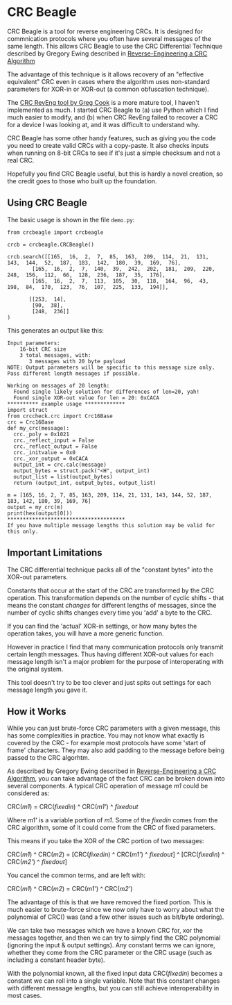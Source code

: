 # CRC Beagle

CRC Beagle is a tool for reverse engineering CRCs. It is designed for commnication protocols where you often have several messages of the same length. This allows CRC Beagle to use the CRC Differential Technique described by Gregory Ewing described in [Reverse-Engineering a CRC Algorithm](http://www.cosc.canterbury.ac.nz/greg.ewing/essays/CRC-Reverse-Engineering.html)

The advantage of this technique is it allows recovery of an "effective equivalent" CRC even in cases where the algorithm uses non-standard parameters for XOR-in or XOR-out (a common obfuscation technique).

The [CRC RevEng tool by Greg Cook](https://reveng.sourceforge.io/) is a more mature tool, I haven't implemented as much. I started CRC Beagle to (a) use Python which I find much easier to modify, and (b) when CRC RevEng failed to recover a CRC for a device I was looking at, and it was difficult to understand why.

CRC Beagle has some other handy features, such as giving you the code you need to create valid CRCs with a copy-paste. It also checks inputs when running on 8-bit CRCs to see if it's just a simple checksum and not a real CRC.

Hopefully you find CRC Beagle useful, but this is hardly a novel creation, so the credit goes to those who built up the foundation.

## Using CRC Beagle

The basic usage is shown in the file `demo.py`:

```
from crcbeagle import crcbeagle

crcb = crcbeagle.CRCBeagle()

crcb.search([[165,  16,  2,  7,  85,  163,  209,  114,  21,  131,  143,  144,  52,  187,  183,  142,  180,  39,  169,  76],
        [165,  16,  2,  7,  140,  39,  242,  202,  181,  209,  220,  248,  156,  112,  66,  128,  236,  187,  35,  176],
        [165,  16,  2,  7,  113,  105,  30,  118,  164,  96,  43,  198,  84,  170,  123,  76,  107,  225,  133,  194]],
        
       [[253,  14],
        [90,  38],
        [248,  236]]
)
```

This generates an output like this:

```
Input parameters:
    16-bit CRC size
    3 total messages, with:
       3 messages with 20 byte payload
NOTE: Output parameters will be specific to this message size only. Pass different length messages if possible.

Working on messages of 20 length:
  Found single likely solution for differences of len=20, yah!
  Found single XOR-out value for len = 20: 0xCACA
********** example usage *************
import struct
from crccheck.crc import Crc16Base
crc = Crc16Base
def my_crc(message):
  crc._poly = 0x1021
  crc._reflect_input = False
  crc._reflect_output = False
  crc._initvalue = 0x0
  crc._xor_output = 0xCACA
  output_int = crc.calc(message)
  output_bytes = struct.pack("<H", output_int)
  output_list = list(output_bytes)
  return (output_int, output_bytes, output_list)

m = [165, 16, 2, 7, 85, 163, 209, 114, 21, 131, 143, 144, 52, 187, 183, 142, 180, 39, 169, 76]
output = my_crc(m)
print(hex(output[0]))
**************************************
If you have multiple message lengths this solution may be valid for this only.
```

## Important Limitations

The CRC differential technique packs all of the "constant bytes" into the  XOR-out parameters.

Constants that occur at the start of the CRC are transformed by the CRC operation. This transformation depends on the number of cyclic shifts - that means the constant *changes* for different lengths of messages, since the number of cyclic shifts changes every time you 'add' a byte to the CRC.

If you can find the 'actual' XOR-in settings, or how many bytes the operation takes, you will have a more generic function.

However in practice I find that many communication protocols only transmit certain length messages. Thus having different XOR-out values for each message length isn't a major problem for the purpose of interoperating with the original system.

This tool doesn't try to be too clever and just spits out settings for each message length you gave it.


## How it Works

While you can just brute-force CRC parameters with a given message, this has some complexities in practice. You may not know what exactly is covered by the CRC - for example most protocols have some 'start of frame' characters. They may also add padding to the message before being passed to the CRC algorhtm.

As described by Gregory Ewing described in [Reverse-Engineering a CRC Algorithm](http://www.cosc.canterbury.ac.nz/greg.ewing/essays/CRC-Reverse-Engineering.html), you can take advantage of the fact CRC can be broken down into several components. A typical CRC operation of message *m1* could be considered as:

CRC(*m1*) = CRC(*fixedin*) ^ CRC(*m1'*) ^ *fixedout*

Where *m1'* is a variable portion of *m1*. Some of the *fixedin* comes from the CRC algorithm, some of it could come from the CRC of fixed parameters.

This means if you take the XOR of the CRC portion of two messages:

CRC(*m1*) ^ CRC(*m2*) = [CRC(*fixedin*) ^ CRC(*m1'*) ^ *fixedout*] ^ [CRC(*fixedin*) ^ CRC(*m2'*) ^ *fixedout*]

You cancel the common terms, and are left with:

CRC(*m1*) ^ CRC(*m2*) = CRC(*m1'*) ^ CRC(*m2'*)

The advantage of this is that we have removed the fixed portion. This is much easier to brute-force since we now only have to worry about what the polynomial of CRC() was (and a few other issues such as bit/byte ordering).

We can take two messages which we have a known CRC for, xor the messages together, and then we can try to simply find the CRC polynomial (ignoring the input & output settings). Any constant terms we can ignore, whether they come from the CRC parameter or the CRC usage (such as including a constant header byte).

With the polynomial known, all the fixed input data CRC(*fixedin*) becomes a constant we can roll into a single variable. Note that this constant changes with different message lengths, but you can still achieve interoperability in most cases.

